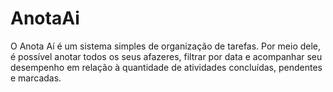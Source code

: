 # AnotaAi
O Anota Aí é um sistema simples de organização de tarefas. Por meio dele, é possível anotar todos os seus afazeres, filtrar por data e acompanhar seu desempenho em relação à quantidade de atividades concluídas, pendentes e marcadas.
